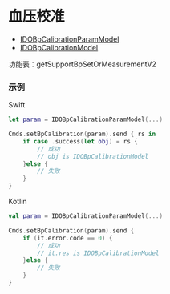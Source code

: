 # 血压校准
* [IDOBpCalibrationParamModel](../model/IDOBpCalibrationParamModel.md)
* [IDOBpCalibrationModel](../model/IDOBpCalibrationModel.md)

功能表：getSupportBpSetOrMeasurementV2

### 示例

Swift
```swift
let param = IDOBpCalibrationParamModel(...)

Cmds.setBpCalibration(param).send { rs in
    if case .success(let obj) = rs {
        // 成功
        // obj is IDOBpCalibrationModel
    }else {
        // 失败
    }
}
```

Kotlin
```kotlin
val param = IDOBpCalibrationParamModel(...)

Cmds.setBpCalibration(param).send {
    if (it.error.code == 0) {
        // 成功
        // it.res is IDOBpCalibrationModel
    }else {
        // 失败
    }
}
```
